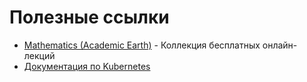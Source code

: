 # Полезные ссылки
- [Mathematics (Academic Earth)](http://academicearth.org/mathematics/) - Коллекция бесплатных онлайн-лекций
- [Документация по Kubernetes](https://kubernetes.io/ru/docs/home/)